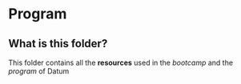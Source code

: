 # Program
## What is this folder?

This folder contains all the **resources** used in the *bootcamp* and the *program* of Datum 
